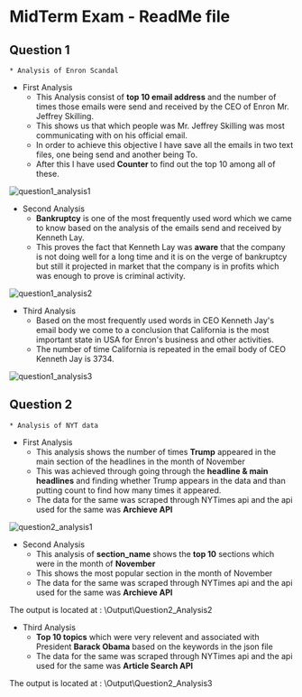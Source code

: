
# MidTerm Exam - ReadMe file

## Question 1

    * Analysis of Enron Scandal
    

* First Analysis
    *  This Analysis consist of **top 10 email address** and the number of times those emails were send and received by        the CEO of Enron Mr. Jeffrey Skilling.
    *  This shows us that which people was Mr. Jeffrey Skilling was most communicating with on his official email.
    *  In order to achieve this objective I have save all the emails in two text files, one being send and another            being To.
    *  After this I have used **Counter** to find out the top 10 among all of these.

![question1_analysis1](https://cloud.githubusercontent.com/assets/25187720/23642052/1386a2da-02ad-11e7-9e55-1196b3a50ac8.PNG)
    

* Second Analysis
    *  **Bankruptcy** is one of the most frequently used word which we came to know based on the analysis of the emails        send and received by Kenneth Lay. 
    *  This proves the fact that Kenneth Lay was **aware** that the company is not doing well for a long time and it is        on the verge of bankruptcy but still it projected in market that the company is in profits which was enough to        prove is criminal activity.
  

![question1_analysis2](https://cloud.githubusercontent.com/assets/25187720/23642109/3a2814dc-02ad-11e7-838b-26917fdb7611.PNG)

* Third Analysis
    *  Based on the most frequently used words in CEO Kenneth Jay's email body we come to a conclusion that California        is the most important state in USA for Enron's business and other activities.
    *  The number of time California is repeated in the email body of CEO Kenneth Jay is 3734.


![question1_analysis3](https://cloud.githubusercontent.com/assets/25187720/23642128/51c4fa74-02ad-11e7-886a-99de5f154b24.PNG)



## Question 2
    * Analysis of NYT data
    

* First Analysis
    *  This analysis shows the number of times **Trump** appeared in the main section of the headlines in the month of        November
    *  This was achieved through going through the **headline & main headlines** and finding whether Trump appears in          the data and than putting count to find how many times it appeared.
    *  The data for the same was scraped through NYTimes api and the api used for the same was **Archieve API**
    
![question2_analysis1](https://cloud.githubusercontent.com/assets/25187720/23642153/6ab250ae-02ad-11e7-84a8-209f30b7432f.PNG)


* Second Analysis
    *  This analysis of **section_name** shows the **top 10** sections which were in the month of **November**
    *  This shows the most popular section in the month of November
    *  The data for the same was scraped through NYTimes api and the api used for the same was **Archieve API**
    
The output is located at : \\Output\\Question2_Analysis2

*  Third Analysis
    *  **Top 10 topics** which were very relevent and associated with President **Barack Obama** based on the keywords        in the json file
    *  The data for the same was scraped through NYTimes api and the api used for the same was **Article Search API**
    
The output is located at : \\Output\\Question2_Analysis3
